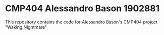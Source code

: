 # CMP404 Alessandro Bason 1902881
This repository contains the code for Alessandro Bason's CMP404 project "Waking Nightmare"